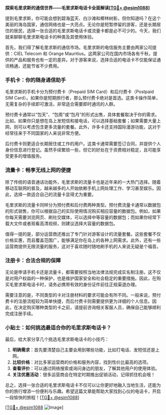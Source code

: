 **探索毛里求斯的通信世界——毛里求斯电话卡全面解读[[TG💪+ @esim1088](https://t.me/s/esim1088)]**

提到毛里求斯，你可能会想到碧海蓝天、白沙滩和椰林树影，但你知道吗？在这个美丽的海岛国家，通信网络也是一大亮点。无论你是短暂停留的游客，还是长期居住的居民，选择一张合适的毛里求斯电话卡或流量卡都是必不可少的。今天，我们就来聊聊毛里求斯电话卡的种类及其使用体验。

首先，我们得了解毛里求斯的通信市场。毛里求斯的电信服务主要由两家公司提供：CIEL Telecom 和 Orange Mauritius。这两家公司在国内市场各有千秋，提供的产品和服务也有一定的差异。对于游客来说，选择合适的电话卡不仅能保证通讯畅通，还能节省不少费用。

### 手机卡：你的随身通信助手

毛里求斯的手机卡分为预付费卡（Prepaid SIM Card）和后付费卡（Postpaid SIM Card）。如果你是短期旅行者，那么预付费卡绝对是首选。这类卡操作简单，无需复杂的手续即可激活，非常适合需要即时通讯的人群。

预付费卡通常以“包天”、“包周”或“包月”的形式出售，具体套餐取决于你的需求。比如，如果你只是想在岛上发短信和接电话，可以选择基础套餐；如果需要大量上网，则可以考虑包含更多流量的套餐。此外，许多卡还支持国际漫游功能，这对于经常往来于不同国家的人来说非常方便。

后付费卡则更适合长期居住或工作的用户。这类卡通常需要签订合同，并提供个人身份信息进行登记。虽然手续繁琐一些，但它的好处在于资费相对稳定，且可能享受更多的增值服务。

### 流量卡：畅享无线上网的便捷

除了传统的语音通话功能外，毛里求斯的流量卡也是近年来的一大热门选择。随着移动互联网的普及，越来越多的人开始依赖手机上网处理工作、学习甚至娱乐。因此，选择一款适合自己的流量卡显得尤为重要。

毛里求斯的流量卡同样分为预付费和后付费两种类型。预付费流量卡通常以数据包的形式销售，你可以根据自己的实际使用情况购买相应容量的数据包。例如，如果你每天需要浏览网页、刷社交媒体，可以选择中等容量的数据包；而如果你经常下载大文件或者观看高清视频，则建议选择大容量的数据包。

值得一提的是，部分运营商还推出了专门针对游客设计的流量套餐。这些套餐不仅价格实惠，而且覆盖范围广，能够满足你在岛上的各种上网需求。此外，还有一些运营商提供无限流量的服务，这对于喜欢随时随地刷手机的人来说无疑是个福音。

### 注册卡：合法合规的保障

无论是申请手机卡还是流量卡，都需要按照当地法律法规完成实名制注册。这不仅是对用户权益的一种保护，也是维护国家安全和社会稳定的重要措施。因此，在购买毛里求斯电话卡时，请务必携带有效的身份证件前往正规渠道办理。

需要注意的是，不同类型的卡对注册材料的要求可能会有所不同。一般来说，预付费卡的注册流程较为简单快捷，而后付费卡则需要提供更为详细的个人信息。因此，在决定购买哪种类型的卡之前，请提前咨询相关客服人员，确保自己能够顺利完成注册手续。

### 小贴士：如何挑选最适合你的毛里求斯电话卡？

最后，给大家分享几个挑选毛里求斯电话卡的小技巧：

1. **明确需求**：首先要清楚自己主要会用到哪些功能，比如打电话、发短信还是上网。
2. **比较价格**：对比多家运营商的价格和服务内容，找到性价比最高的选项。
3. **查看评价**：可以通过网络搜索或询问身边的朋友，了解其他用户的使用体验。
4. **关注优惠活动**：很多运营商会在特定时期推出促销活动，记得抓住机会哦！

总之，选择一张合适的毛里求斯电话卡不仅可以让你更好地融入当地生活，还能为你的旅行增添一份便利与乐趣。希望这篇文章能帮助大家找到心仪的电话卡，开启一段愉快的旅程！[[TG💪+ @esim1088](https://t.me/s/esim1088)]

[[TG💪+ @esim1088](https://t.me/s/esim1088) ![Image](https://i.postimg.cc/4NQfJmqS/Snipaste-2025-05-13-00-14-12.png)]